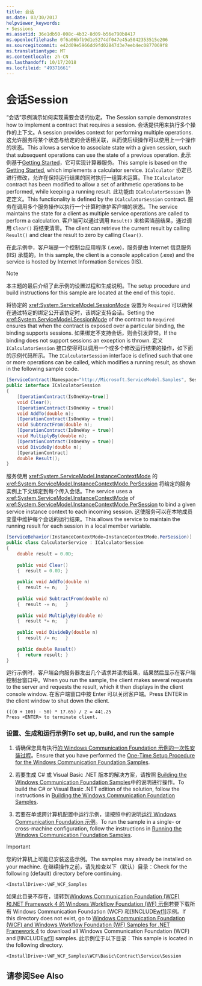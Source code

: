 ```yaml
---
title: 会话
ms.date: 03/30/2017
helpviewer_keywords:
- Sessions
ms.assetid: 36e1db50-008c-4b32-8d09-b56e790b8417
ms.openlocfilehash: 0f6a06bfb9d1e5274df047e45a5042353515e206
ms.sourcegitcommit: e42d09e5966dd9fd02847d3e7eeb4ec0877069f8
ms.translationtype: MT
ms.contentlocale: zh-CN
ms.lasthandoff: 10/17/2018
ms.locfileid: "49371661"
---
```

# <a name="session"></a><span data-ttu-id="6f43a-102">会话</span><span class="sxs-lookup"><span data-stu-id="6f43a-102">Session</span></span>
<span data-ttu-id="6f43a-103">“会话”示例演示如何实现需要会话的协定。</span><span class="sxs-lookup"><span data-stu-id="6f43a-103">The Session sample demonstrates how to implement a contract that requires a session.</span></span> <span data-ttu-id="6f43a-104">会话提供用来执行多个操作的上下文。</span><span class="sxs-lookup"><span data-stu-id="6f43a-104">A session provides context for performing multiple operations.</span></span> <span data-ttu-id="6f43a-105">这允许服务将某个状态与给定的会话相关联，从而使后续操作可以使用上一个操作的状态。</span><span class="sxs-lookup"><span data-stu-id="6f43a-105">This allows a service to associate state with a given session, such that subsequent operations can use the state of a previous operation.</span></span> <span data-ttu-id="6f43a-106">此示例基于[Getting Started](../../../../docs/framework/wcf/samples/getting-started-sample.md)，它可实现计算器服务。</span><span class="sxs-lookup"><span data-stu-id="6f43a-106">This sample is based on the [Getting Started](../../../../docs/framework/wcf/samples/getting-started-sample.md), which implements a calculator service.</span></span> <span data-ttu-id="6f43a-107">`ICalculator` 协定已进行修改，允许在保持运行结果的同时执行一组算术运算。</span><span class="sxs-lookup"><span data-stu-id="6f43a-107">The `ICalculator` contract has been modified to allow a set of arithmetic operations to be performed, while keeping a running result.</span></span> <span data-ttu-id="6f43a-108">此功能由 `ICalculatorSession` 协定定义。</span><span class="sxs-lookup"><span data-stu-id="6f43a-108">This functionality is defined by the `ICalculatorSession` contract.</span></span> <span data-ttu-id="6f43a-109">服务在调用多个服务操作以执行一个计算时维护客户端的状态。</span><span class="sxs-lookup"><span data-stu-id="6f43a-109">The service maintains the state for a client as multiple service operations are called to perform a calculation.</span></span> <span data-ttu-id="6f43a-110">客户端可以通过调用 `Result()` 来检索当前结果，通过调用 `Clear()` 将结果清零。</span><span class="sxs-lookup"><span data-stu-id="6f43a-110">The client can retrieve the current result by calling `Result()` and clear the result to zero by calling `Clear()`.</span></span>  
  
 <span data-ttu-id="6f43a-111">在此示例中，客户端是一个控制台应用程序 (.exe)，服务是由 Internet 信息服务 (IIS) 承载的。</span><span class="sxs-lookup"><span data-stu-id="6f43a-111">In this sample, the client is a console application (.exe) and the service is hosted by Internet Information Services (IIS).</span></span>  
  
> [!NOTE]
>  <span data-ttu-id="6f43a-112">本主题的最后介绍了此示例的设置过程和生成说明。</span><span class="sxs-lookup"><span data-stu-id="6f43a-112">The setup procedure and build instructions for this sample are located at the end of this topic.</span></span>  
  
 <span data-ttu-id="6f43a-113">将协定的 <xref:System.ServiceModel.SessionMode> 设置为 `Required` 可以确保在通过特定的绑定公开该协定时，该绑定支持会话。</span><span class="sxs-lookup"><span data-stu-id="6f43a-113">Setting the <xref:System.ServiceModel.SessionMode> of the contract to `Required` ensures that when the contract is exposed over a particular binding, the binding supports sessions.</span></span> <span data-ttu-id="6f43a-114">如果绑定不支持会话，则会引发异常。</span><span class="sxs-lookup"><span data-stu-id="6f43a-114">If the binding does not support sessions an exception is thrown.</span></span> <span data-ttu-id="6f43a-115">定义 `ICalculatorSession` 接口使得可以调用一个或多个修改运行结果的操作，如下面的示例代码所示。</span><span class="sxs-lookup"><span data-stu-id="6f43a-115">The `ICalculatorSession` interface is defined such that one or more operations can be called, which modifies a running result, as shown in the following sample code.</span></span>  
  
```csharp
[ServiceContract(Namespace="http://Microsoft.ServiceModel.Samples", SessionMode=SessionMode.Required)]  
public interface ICalculatorSession  
{  
    [OperationContract(IsOneWay=true)]  
    void Clear();  
    [OperationContract(IsOneWay = true)]  
    void AddTo(double n);  
    [OperationContract(IsOneWay = true)]  
    void SubtractFrom(double n);  
    [OperationContract(IsOneWay = true)]  
    void MultiplyBy(double n);  
    [OperationContract(IsOneWay = true)]  
    void DivideBy(double n);  
    [OperationContract]  
    double Result();  
}  
```  
  
 <span data-ttu-id="6f43a-116">服务使用 <xref:System.ServiceModel.InstanceContextMode> 的 <xref:System.ServiceModel.InstanceContextMode.PerSession> 将给定的服务实例上下文绑定到每个传入会话。</span><span class="sxs-lookup"><span data-stu-id="6f43a-116">The service uses a <xref:System.ServiceModel.InstanceContextMode> of <xref:System.ServiceModel.InstanceContextMode.PerSession> to bind a given service instance context to each incoming session.</span></span> <span data-ttu-id="6f43a-117">这使服务可以在本地成员变量中维护每个会话的运行结果。</span><span class="sxs-lookup"><span data-stu-id="6f43a-117">This allows the service to maintain the running result for each session in a local member variable.</span></span>  
  
```csharp
[ServiceBehavior(InstanceContextMode=InstanceContextMode.PerSession)]  
public class CalculatorService : ICalculatorSession  
{  
    double result = 0.0D;  
  
    public void Clear()  
    {  result = 0.0D; }  
  
    public void AddTo(double n)  
    {  result += n;   }  
  
    public void SubtractFrom(double n)  
    {  result -= n;   }  
  
    public void MultiplyBy(double n)  
    {  result *= n;   }  
  
    public void DivideBy(double n)  
    {  result /= n;   }  
  
    public double Result()  
    {  return result; }  
}  
```  
  
 <span data-ttu-id="6f43a-118">运行示例时，客户端会向服务器发出几个请求并请求结果，结果然后显示在客户端控制台窗口中。</span><span class="sxs-lookup"><span data-stu-id="6f43a-118">When you run the sample, the client makes several requests to the server and requests the result, which it then displays in the client console window.</span></span> <span data-ttu-id="6f43a-119">在客户端窗口中按 Enter 可以关闭客户端。</span><span class="sxs-lookup"><span data-stu-id="6f43a-119">Press ENTER in the client window to shut down the client.</span></span>  
  
```console  
(((0 + 100) - 50) * 17.65) / 2 = 441.25  
Press <ENTER> to terminate client.  
```  
  
### <a name="to-set-up-build-and-run-the-sample"></a><span data-ttu-id="6f43a-120">设置、生成和运行示例</span><span class="sxs-lookup"><span data-stu-id="6f43a-120">To set up, build, and run the sample</span></span>  
  
1.  <span data-ttu-id="6f43a-121">请确保您具有执行[的 Windows Communication Foundation 示例的一次性安装过程](../../../../docs/framework/wcf/samples/one-time-setup-procedure-for-the-wcf-samples.md)。</span><span class="sxs-lookup"><span data-stu-id="6f43a-121">Ensure that you have performed the [One-Time Setup Procedure for the Windows Communication Foundation Samples](../../../../docs/framework/wcf/samples/one-time-setup-procedure-for-the-wcf-samples.md).</span></span>  
  
2.  <span data-ttu-id="6f43a-122">若要生成 C# 或 Visual Basic .NET 版本的解决方案，请按照 [Building the Windows Communication Foundation Samples](../../../../docs/framework/wcf/samples/building-the-samples.md)中的说明进行操作。</span><span class="sxs-lookup"><span data-stu-id="6f43a-122">To build the C# or Visual Basic .NET edition of the solution, follow the instructions in [Building the Windows Communication Foundation Samples](../../../../docs/framework/wcf/samples/building-the-samples.md).</span></span>  
  
3.  <span data-ttu-id="6f43a-123">若要在单或跨计算机配置中运行示例，请按照中的说明[运行 Windows Communication Foundation 示例](../../../../docs/framework/wcf/samples/running-the-samples.md)。</span><span class="sxs-lookup"><span data-stu-id="6f43a-123">To run the sample in a single- or cross-machine configuration, follow the instructions in [Running the Windows Communication Foundation Samples](../../../../docs/framework/wcf/samples/running-the-samples.md).</span></span>  
  
> [!IMPORTANT]
>  <span data-ttu-id="6f43a-124">您的计算机上可能已安装这些示例。</span><span class="sxs-lookup"><span data-stu-id="6f43a-124">The samples may already be installed on your machine.</span></span> <span data-ttu-id="6f43a-125">在继续操作之前，请先检查以下（默认）目录：</span><span class="sxs-lookup"><span data-stu-id="6f43a-125">Check for the following (default) directory before continuing.</span></span>  
>   
>  `<InstallDrive>:\WF_WCF_Samples`  
>   
>  <span data-ttu-id="6f43a-126">如果此目录不存在，请转到[Windows Communication Foundation (WCF) 和.NET Framework 4 的 Windows Workflow Foundation (WF) 示例](https://go.microsoft.com/fwlink/?LinkId=150780)若要下载所有 Windows Communication Foundation (WCF) 和[!INCLUDE[wf1](../../../../includes/wf1-md.md)]示例。</span><span class="sxs-lookup"><span data-stu-id="6f43a-126">If this directory does not exist, go to [Windows Communication Foundation (WCF) and Windows Workflow Foundation (WF) Samples for .NET Framework 4](https://go.microsoft.com/fwlink/?LinkId=150780) to download all Windows Communication Foundation (WCF) and [!INCLUDE[wf1](../../../../includes/wf1-md.md)] samples.</span></span> <span data-ttu-id="6f43a-127">此示例位于以下目录：</span><span class="sxs-lookup"><span data-stu-id="6f43a-127">This sample is located in the following directory.</span></span>  
>   
>  `<InstallDrive>:\WF_WCF_Samples\WCF\Basic\Contract\Service\Session`  
  
## <a name="see-also"></a><span data-ttu-id="6f43a-128">请参阅</span><span class="sxs-lookup"><span data-stu-id="6f43a-128">See Also</span></span>

